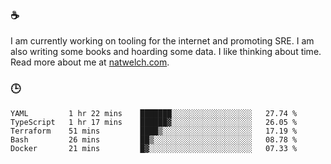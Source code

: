 ### ☕

I am currently working on tooling for the internet and promoting SRE. I am also writing some books and hoarding some data. I like thinking about time. Read more about me at [natwelch.com](https://natwelch.com).

### 🕒

<!--START_SECTION:waka-->
```text
YAML         1 hr 22 mins    ███████░░░░░░░░░░░░░░░░░░   27.74 % 
TypeScript   1 hr 17 mins    ██████▓░░░░░░░░░░░░░░░░░░   26.05 % 
Terraform    51 mins         ████▒░░░░░░░░░░░░░░░░░░░░   17.19 % 
Bash         26 mins         ██▒░░░░░░░░░░░░░░░░░░░░░░   08.78 % 
Docker       21 mins         █▓░░░░░░░░░░░░░░░░░░░░░░░   07.33 % 
```
<!--END_SECTION:waka-->
